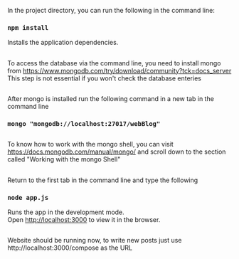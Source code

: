 In the project directory, you can run the following in the command line:

### `npm install`

Installs the application dependencies.
##

To access the database via the command line, you need to install mongo from https://www.mongodb.com/try/download/community?tck=docs_server
This step is not essential if you won't check the database enteries

##

After mongo is installed run the following command in a new tab in the command line

### `mongo "mongodb://localhost:27017/webBlog"`

##

To know how to work with the mongo shell, you can visit https://docs.mongodb.com/manual/mongo/ and scroll down to the section called "Working with the mongo Shell"
##

Return to the first tab in the command line and type the following

### `node app.js`

Runs the app in the development mode.\
Open [http://localhost:3000](http://localhost:3000) to view it in the browser.

##

Website should be running now, to write new posts just use http://localhost:3000/compose as the URL 
